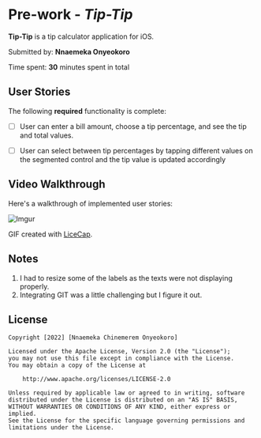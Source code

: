 # Pre-work - *Tip-Tip*

**Tip-Tip** is a tip calculator application for iOS.

Submitted by: **Nnaemeka Onyeokoro**

Time spent: **30** minutes spent in total

## User Stories

The following **required** functionality is complete:

* [ ] User can enter a bill amount, choose a tip percentage, and see the tip and total values.
* [ ] User can select between tip percentages by tapping different values on the segmented control and the tip value is updated accordingly


## Video Walkthrough

Here's a walkthrough of implemented user stories:

![Imgur](https://imgur.com/R2oFpbp)


GIF created with [LiceCap](http://www.cockos.com/licecap/).

## Notes

1. I had to resize some of the labels as the texts were not displaying properly.
2. Integrating GIT was a little challenging but I figure it out.

## License

    Copyright [2022] [Nnaemeka Chinemerem Onyeokoro]

    Licensed under the Apache License, Version 2.0 (the "License");
    you may not use this file except in compliance with the License.
    You may obtain a copy of the License at

        http://www.apache.org/licenses/LICENSE-2.0

    Unless required by applicable law or agreed to in writing, software
    distributed under the License is distributed on an "AS IS" BASIS,
    WITHOUT WARRANTIES OR CONDITIONS OF ANY KIND, either express or implied.
    See the License for the specific language governing permissions and
    limitations under the License.
